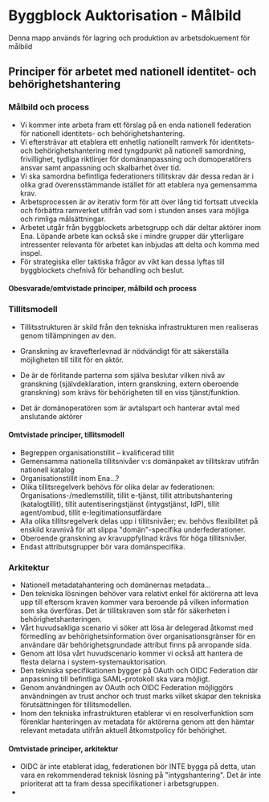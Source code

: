 # Byggblock Auktorisation - Målbild

Denna mapp används för lagring och produktion av arbetsdokuement för målbild

## Principer för arbetet med nationell identitet- och behörighetshantering
### Målbild och process

- Vi kommer inte arbeta fram ett förslag på en enda nationell federation för nationell identitets- och behörighetshantering.
- Vi eftersträvar att etablera ett enhetlig nationellt ramverk för identitets- och behörighetshantering med tyngdpunkt på nationell samordning, frivillighet, tydliga riktlinjer för domänanpassning och domoperatörers ansvar samt anpassning och skalbarhet över tid. 
- Vi ska samordna befintliga federationers tillitskrav där dessa redan är i olika grad överensstämmande istället för att etablera nya gemensamma krav.
- Arbetsprocessen är av iterativ form för att över lång tid fortsatt utveckla och förbättra ramverket utifrån vad som i stunden anses vara möjliga och rimliga målsättningar.
- Arbetet utgår från byggblockets arbetsgrupp och där deltar aktörer inom Ena. Löpande arbete kan också ske i mindre grupper där ytterligare intressenter relevanta för arbetet kan inbjudas att delta och komma med inspel. 
- För strategiska eller taktiska frågor av vikt kan dessa lyftas till byggblockets chefnivå för behandling och beslut.
	
#### Obesvarade/omtvistade principer, målbild och process

### Tillitsmodell
- Tillitsstrukturen är skild från den tekniska infrastrukturen men realiseras genom tillämpningen av den.

- Granskning av kravefterlevnad är nödvändigt för att säkerställa möjligheten till tillit för en aktör.
- De är de förlitande parterna som själva beslutar vilken nivå av granskning (självdeklaration, intern granskning, extern oberoende granskning) som krävs för behörigheten till en viss tjänst/funktion.
- Det är domänoperatören som är avtalspart och hanterar avtal med anslutande aktörer
	
#### Omtvistade principer, tillitsmodell

- Begreppen organisationstillit – kvalificerad tillit
- Gemensamma nationella tillitsnivåer v:s domänpaket av tillitskrav utifrån nationell katalog
- Organisationstillit inom Ena…?
- Olika tillitsregelverk behövs för olika delar av federationen: Organisations-/medlemstillit, tillit e-tjänst, tillit attributshantering (katalogtillit), tillit autentiseringstjänst (intygstjänst, IdP), tillit agent/ombud, tillit e-legitimationsutfärdare 
- Alla olika tillitsregelverk delas upp i tillitsnivåer; ev. behövs flexibilitet på enskild kravnivå för att slippa "domän"-specifika underfederationer.
- Oberoende granskning av kravuppfyllnad krävs för höga tillitsnivåer.
- Endast attributsgrupper bör vara domänspecifika. 

### Arkitektur

- Nationell metadatahantering och domänernas metadata…
- Den tekniska lösningen behöver vara relativt enkel för aktörerna att leva upp till eftersom kraven kommer vara beroende på vilken information som ska överföras. Det är tillitskraven som står för säkerheten i behörighetshanteringen.
- Vårt huvudsakliga scenario vi söker att lösa är delegerad åtkomst med förmedling av behörighetsinformation över organisationsgränser för en användare där behörighetsgrundade attribut finns på anropande sida.
- Genom att lösa vårt huvudscenario kommer vi också att hantera de flesta delarna i system-systemauktorisation.
- Den tekniska specifikationen bygger på OAuth och OIDC Federation där anpassning till befintliga SAML-protokoll ska vara möjligt.
- Genom användningen av OAuth och OIDC Federation möjliggörs användningen av trust anchor och trust marks vilket skapar den tekniska förutsättningen för tillitsmodellen.
- Inom den tekniska infrastrukturen etablerar vi en resolverfunktion som förenklar hanteringen av metadata för aktörerna genom att den hämtar relevant metadata utifrån aktuell åtkomstpolicy för behörighet.

#### Omtvistade principer, arkitektur
- OIDC är inte etablerat idag, federationen bör INTE bygga på detta, utan vara en rekommenderad teknisk lösning på "intygshantering". Det är inte prioriterat att ta fram dessa specifikationer i arbetsgruppen.
- 
